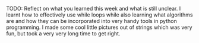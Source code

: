 TODO: Reflect on what you learned this week and what is still unclear.
I learnt how to effectively use while loops while also learning what algorithms are and how they can be incorporated into very handy tools in python programming. I made some cool little pictures out of strings which was very fun, but took a very very long time to get right.